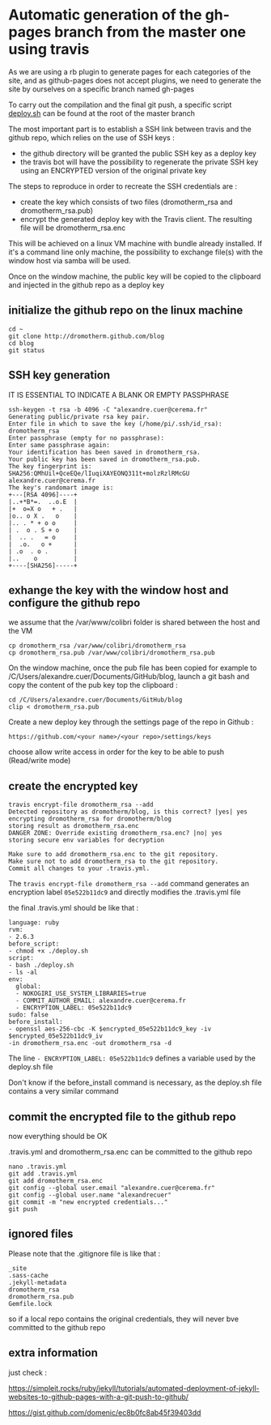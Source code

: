 # Automatic generation of the gh-pages branch from the master one using travis

As we are using a rb plugin to generate pages for each categories of the site, and as github-pages does not accept plugins, 
we need to generate the site by ourselves on a specific branch named gh-pages

To carry out the compilation and the final git push, a specific script [deploy.sh](deploy.sh) can be found at the root of the master branch

The most important part is to establish a SSH link between travis and the github repo, which relies on the use of SSH keys :
- the github directory will be granted the public SSH key as a deploy key
- the travis bot will have the possibility to regenerate the private SSH key using an ENCRYPTED version of the original private key

The steps to reproduce in order to recreate the SSH credentials are :
- create the key which consists of two files (dromotherm_rsa and dromotherm_rsa.pub)
- encrypt the generated deploy key with the Travis client. The resulting file will be dromotherm_rsa.enc

This will be achieved on a linux VM machine with bundle already installed. 
If it's a command line only machine, the possibility to exchange file(s) with the window host via samba will be used.

Once on the window machine, the public key will be copied to the clipboard and injected in the github repo as a deploy key

## initialize the github repo on the linux machine

```
cd ~
git clone http://dromotherm.github.com/blog
cd blog
git status
```

## SSH key generation

IT IS ESSENTIAL TO INDICATE A BLANK OR EMPTY PASSPHRASE 

```
ssh-keygen -t rsa -b 4096 -C "alexandre.cuer@cerema.fr"
Generating public/private rsa key pair.
Enter file in which to save the key (/home/pi/.ssh/id_rsa): dromotherm_rsa
Enter passphrase (empty for no passphrase):
Enter same passphrase again:
Your identification has been saved in dromotherm_rsa.
Your public key has been saved in dromotherm_rsa.pub.
The key fingerprint is:
SHA256:QMhUil+QceEQe/lIuqiXAYEONQ311t+molzRzlRMcGU alexandre.cuer@cerema.fr
The key's randomart image is:
+---[RSA 4096]----+
|..+*B*=.  ..o.E  |
|+  o=X o   + .   |
|o.. o X .   o    |
|.. . * + o o     |
| .  o . S + o    |
|  .. .   = o     |
|  .o.   o +      |
| .o  . o .       |
|..    o          |
+----[SHA256]-----+
```

## exhange the key with the window host and configure the github repo

we assume that the /var/www/colibri folder is shared between the host and the VM

```
cp dromotherm_rsa /var/www/colibri/dromotherm_rsa
cp dromotherm_rsa.pub /var/www/colibri/dromotherm_rsa.pub
```
On the window machine, once the pub file has been copied for example to 
/C/Users/alexandre.cuer/Documents/GitHub/blog, launch a git bash and copy the content of the pub key top the clipboard :

```
cd /C/Users/alexandre.cuer/Documents/GitHub/blog
clip < dromotherm_rsa.pub
```
Create a new deploy key through the settings page of the repo in Github :

`https://github.com/<your name>/<your repo>/settings/keys`

choose allow write access in order for the key to be able to push (Read/write mode)

## create the encrypted key

```
travis encrypt-file dromotherm_rsa --add
Detected repository as dromotherm/blog, is this correct? |yes| yes
encrypting dromotherm_rsa for dromotherm/blog
storing result as dromotherm_rsa.enc
DANGER ZONE: Override existing dromotherm_rsa.enc? |no| yes
storing secure env variables for decryption

Make sure to add dromotherm_rsa.enc to the git repository.
Make sure not to add dromotherm_rsa to the git repository.
Commit all changes to your .travis.yml.
```

The `travis encrypt-file dromotherm_rsa --add` command generates an encryption label `05e522b11dc9` and 
directly modifies the .travis.yml file

the final .travis.yml should be like that :
```
language: ruby
rvm:
- 2.6.3
before_script:
- chmod +x ./deploy.sh
script:
- bash ./deploy.sh
- ls -al
env:
  global:
  - NOKOGIRI_USE_SYSTEM_LIBRARIES=true
  - COMMIT_AUTHOR_EMAIL: alexandre.cuer@cerema.fr
  - ENCRYPTION_LABEL: 05e522b11dc9
sudo: false
before_install:
- openssl aes-256-cbc -K $encrypted_05e522b11dc9_key -iv $encrypted_05e522b11dc9_iv
-in dromotherm_rsa.enc -out dromotherm_rsa -d
```
The line `- ENCRYPTION_LABEL: 05e522b11dc9` defines a variable used by the deploy.sh file

Don't know if the before_install command is necessary, as the deploy.sh file contains a very similar command



## commit the encrypted file to the github repo

now everything should be OK

.travis.yml and dromotherm_rsa.enc can be committed to the github repo

```
nano .travis.yml
git add .travis.yml
git add dromotherm_rsa.enc
git config --global user.email "alexandre.cuer@cerema.fr"
git config --global user.name "alexandrecuer"
git commit -m "new encrypted credentials..."
git push
```

## ignored files

Please note that the .gitignore file is like that :
```
_site
.sass-cache
.jekyll-metadata
dromotherm_rsa
dromotherm_rsa.pub
Gemfile.lock
```

so if a local repo contains the original credentials, they will never bve committed to the github repo


## extra information

just check :

https://simpleit.rocks/ruby/jekyll/tutorials/automated-deployment-of-jekyll-websites-to-github-pages-with-a-git-push-to-github/

https://gist.github.com/domenic/ec8b0fc8ab45f39403dd

